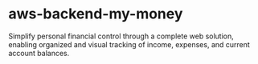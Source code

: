 # aws-backend-my-money
Simplify personal financial control through a complete web solution, enabling organized and visual tracking of income, expenses, and current account balances.
